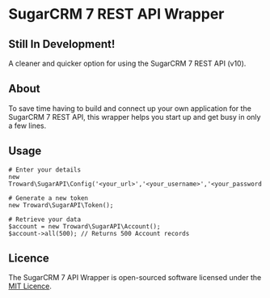 # SugarCRM 7 REST API Wrapper

Still In Development!
------------

A cleaner and quicker option for using the SugarCRM 7 REST API (v10).

About
------------

To save time having to build and connect up your own application for the SugarCRM 7 REST API, 
this wrapper helps you start up and get busy in only a few lines. 

Usage
------------

    # Enter your details
    new Troward\SugarAPI\Config('<your_url>','<your_username>','<your_password','<your_consumer_key>','<your_consumer_secret>');
    
    # Generate a new token
    new Troward\SugarAPI\Token();
    
    # Retrieve your data
    $account = new Troward\SugarAPI\Account();
    $account->all(500); // Returns 500 Account records

Licence
-------
The SugarCRM 7 API Wrapper is open-sourced software licensed under the [MIT Licence](http://opensource.org/licenses/MIT).